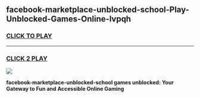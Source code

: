 
## facebook-marketplace-unblocked-school-Play-Unblocked-Games-Online-lvpqh
<h3>
<a href="https://premium76.site?title=facebook-marketplace-unblocked-school&ref=25A">CLICK TO PLAY</a></h3>
<hr>

<h3>
<a href="https://premium76.site?title=facebook-marketplace-unblocked-school&ref=25A">CLICK 2 PLAY</a>
  
</h3>

<a href="https://premium76.site?title=facebook-marketplace-unblocked-school&ref=25A"><img src="https://clearcache.store/games.png"></a>


**facebook-marketplace-unblocked-school games unblocked: Your Gateway to Fun and Accessible Online Gaming**
